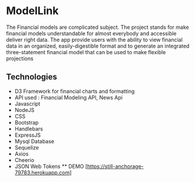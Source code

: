 # ModelLink


The Financial models are complicated subject. The project stands for make financial models understandable for almost everybody and accessible deliver right data. The app provide users with the ability to view financial data in an organized, easily-digestible format and to generate an integrated three-statement financial model that can be used to make flexible projections



## Technologies 
* D3 Framework for financial charts and formatting
* API used : Financial Modeling API, News Api
* Javascript
* NodeJS
* CSS
* Bootstrap
* Handlebars
* ExpressJS
* Mysql Database
* Sequelize
* Axios
* Cheerio
* JSON Web Tokens
** DEMO [https://still-anchorage-79783.herokuapp.com]
